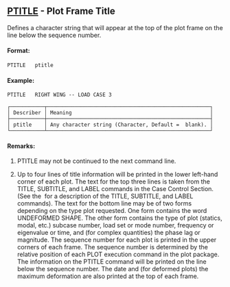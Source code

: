 ## [PTITLE](https://help.hexagonmi.com/bundle/MSC_Nastran_2022.4/page/Nastran_Combined_Book/qrg/casecontrol4b/TOC.PTITLE.xhtml) - Plot Frame Title

Defines a character string that will appear at the top of the plot frame on the line below the sequence number.

#### Format:

```nastran
PTITLE   ptitle
```

#### Example:

```nastran
PTITLE   RIGHT WING -- LOAD CASE 3
```

```text
┌───────────┬─────────────────────────────────────────────────────┐
│ Describer │ Meaning                                             │
├───────────┼─────────────────────────────────────────────────────┤
│ ptitle    │ Any character string (Character, Default =  blank). │
└───────────┴─────────────────────────────────────────────────────┘
```

#### Remarks:

1. PTITLE may not be continued to the next command line.

2. Up to four lines of title information will be printed in the lower left-hand corner of each plot. The text for the top three lines is taken from the TITLE, SUBTITLE, and LABEL commands in the Case Control Section. (See the   for a description of the TITLE, SUBTITLE, and LABEL commands). The text for the bottom line may be of two forms depending on the type plot requested. One form contains the word UNDEFORMED SHAPE. The other form contains the type of plot (statics, modal, etc.) subcase number, load set or mode number, frequency or eigenvalue or time, and (for complex quantities) the phase lag or magnitude. The sequence number for each plot is printed in the upper corners of each frame. The sequence number is determined by the relative position of each PLOT execution command in the plot package. The information on the PTITLE command will be printed on the line below the sequence number. The date and (for deformed plots) the maximum deformation are also printed at the top of each frame.


